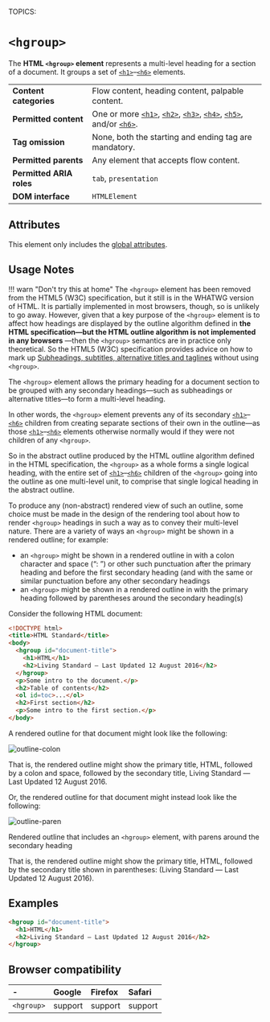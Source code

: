 TOPICS: <hgroup>

# `<hgroup>`

The **HTML `<hgroup>` element** represents a multi-level heading for a section of a document.
It groups a set of [`<h1>`](/en/webfrontend/<h1>)–[`<h6>`](/en/webfrontend/<h6>) elements.

|  |  |
| :-- | :-- |
| **Content categories** | Flow content, heading content, palpable content. |
| **Permitted content** | One or more [`<h1>`](/en/webfrontend/<h1>), [`<h2>`](/en/webfrontend/<h2>), [`<h3>`](/en/webfrontend/<h3>), [`<h4>`](/en/webfrontend/<h4>), [`<h5>`](/en/webfrontend/<h5>), and/or [`<h6>`](/en/webfrontend/<h6>). |
| **Tag omission** | None, both the starting and ending tag are mandatory. |
| **Permitted parents** | Any element that accepts flow content.|
| **Permitted ARIA roles** | `tab`, `presentation` |
| **DOM interface** | `HTMLElement` |

## Attributes

This element only includes the [global attributes](/en/webfrontend/HTML_Global_Attributes).

## Usage Notes

!!! warn "Don't try this at home"
    The `<hgroup>` element has been removed from the HTML5 (W3C) specification, but it still is in the
    WHATWG version of HTML. It is partially implemented in most browsers, though,
    so is unlikely to go away.
    However, given that a key purpose of the `<hgroup>` element is to affect how headings are displayed
    by the outline algorithm defined in
    **the HTML specification—but the HTML outline algorithm is not implemented in any browsers** —then
    the `<hgroup>` semantics are in practice only theoretical.
    So the HTML5 (W3C) specification provides advice on how to mark up
    [Subheadings, subtitles, alternative titles and taglines](https://www.w3.org/TR/html52/common-idioms-without-dedicated-elements.html#common-idioms-without-dedicated-elements)
    without using `<hgroup>`.

The `<hgroup>` element allows the primary heading for a document section to be grouped with any
secondary headings—such as subheadings or alternative titles—to form a multi-level heading.

In other words, the `<hgroup>` element prevents any of its secondary
[`<h1>`](/en/webfrontend/<h1>)–[`<h6>`](/en/webfrontend/<h6>) children
from creating separate sections of their own in the outline—as those
[`<h1>`](/en/webfrontend/<h1>)–[`<h6>`](/en/webfrontend/<h6>) elements
otherwise normally would if they were not children of any `<hgroup>`.

So in the abstract outline produced by the HTML outline algorithm defined in the HTML specification,
the `<hgroup>` as a whole forms a single logical heading, with the entire set of
[`<h1>`](/en/webfrontend/<h1>)–[`<h6>`](/en/webfrontend/<h6>) children of the
`<hgroup>` going into the outline as one multi-level unit,
to comprise that single logical heading in the abstract outline.

To produce any (non-abstract) rendered view of such an outline, some choice must be made in the
design of the rendering tool about how to render `<hgroup>` headings in such a way as to convey
their multi-level nature. There are a variety of ways an `<hgroup>`
might be shown in a rendered outline; for example:

- an `<hgroup>` might be shown in a rendered outline in with a colon character and space (“: ”) or
other such punctuation after the primary heading and before the first secondary heading (and with
the same or similar punctuation before any other secondary headings
- an `<hgroup>` might be shown in a rendered outline in with the primary heading
followed by parentheses around the secondary heading(s)

Consider the following HTML document:

```html
<!DOCTYPE html>
<title>HTML Standard</title>
<body>
  <hgroup id="document-title">
    <h1>HTML</h1>
    <h2>Living Standard — Last Updated 12 August 2016</h2>
  </hgroup>
  <p>Some intro to the document.</p>
  <h2>Table of contents</h2>
  <ol id=toc>...</ol>
  <h2>First section</h2>
  <p>Some intro to the first section.</p>
</body>
```

A rendered outline for that document might look like the following:

![outline-colon](/media/webfrontend__outline-colon.png)

That is, the rendered outline might show the primary title, HTML, followed by a colon and space,
followed by the secondary title, Living Standard — Last Updated 12 August 2016.

Or, the rendered outline for that document might instead look like the following:

![outline-paren](/media/webfrontend__outline-paren.png)

Rendered outline that includes an `<hgroup>` element, with parens around the secondary heading

That is, the rendered outline might show the primary title, HTML, followed by the secondary title
shown in parentheses: (Living Standard — Last Updated 12 August 2016).

## Examples

```html
<hgroup id="document-title">
  <h1>HTML</h1>
  <h2>Living Standard — Last Updated 12 August 2016</h2>
</hgroup>
```

## Browser compatibility

| - | Google | Firefox | Safari |
| :--- | :--- | :--- | :--- |
| `<hgroup>` | support | support | support |
